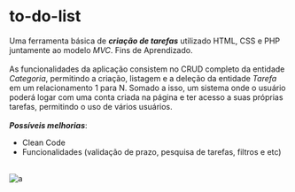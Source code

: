 # to-do-list
Uma ferramenta básica de ***criação de tarefas*** utilizado HTML, CSS e PHP juntamente ao modelo _MVC_. Fins de Aprendizado.
 <br/> <br/>
 As funcionalidades da aplicação consistem no CRUD completo da entidade _Categoria_, permitindo a criação, listagem e a deleção da entidade _Tarefa_ em um relacionamento 1 para N. Somado a isso, um sistema onde o usuário poderá logar com uma conta criada na página e ter acesso a suas próprias tarefas, permitindo o uso de vários usuários.
 <br/>
 <br/>
 ***Possíveis melhorias***: 
 <br/>
 * Clean Code
 * Funcionalidades (validação de prazo, pesquisa de tarefas, filtros e etc)
<br/> <br/>

![a](https://user-images.githubusercontent.com/76602039/222594330-3cad5c95-42bb-4e97-ac9c-47970613c7e1.png)

